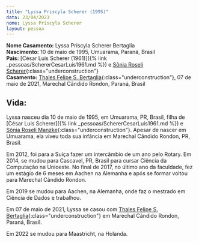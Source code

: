 ```yaml
---
title: "Lyssa Priscyla Scherer (1995)"
data: 23/04/2023
nome: Lyssa Priscyla Scherer
layout: pessoa
---
```


**Nome Casamento:** Lyssa Priscyla Scherer Bertaglia<br/>
**Nascimento:** 10 de maio de 1995, Umuarama, Paraná, Brasil<br/>
**Pais:** [César Luis Scherer (1961)]({% link _pessoas/SchererCesarLuis1961.md %}) e [Sônia Roseli Scherer](){:class="underconstruction"}<br/>
**Casamento:** [Thales Felipe S. Bertaglia](){:class="underconstruction"}, 07 de maio de 2021, Marechal Cândido Rondon, Paraná, Brasil<br/>


## Vida:

Lyssa nasceu dia 10 de maio de 1995, em Umuarama, PR, Brasil, filha de [César Luis Scherer]({% link _pessoas/SchererCesarLuis1961.md %}) e [Sônia Roseli Manzke](){:class="underconstruction"}. Apesar de nascer em Umuarama, ela viveu toda sua infância em Marechal Cândido Rondon, PR, Brasil.

Em 2012, foi para a Suíça fazer um intercâmbio de um ano pelo Rotary. Em 2014, se mudou para Cascavel, PR, Brasil para cursar Ciência da Computação na Unioeste. No final de 2017, no último ano da faculdade, fez um estágio de 6 meses em Aachen na Alemanha e após se formar voltou para Marechal Cândido Rondon.

Em 2019 se mudou para Aachen, na Alemanha, onde faz o mestrado em Ciência de Dados e trabalhou.

Em 07 de maio de 2021, Lyssa se casou com [Thales Felipe S. Bertaglia](){:class="underconstruction"} em Marechal Cândido Rondon, Paraná, Brasil.

Em 2022 se mudou para Maastricht, na Holanda.

